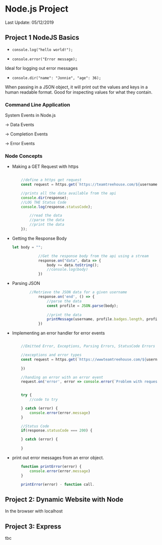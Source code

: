 # Node.js Project

Last Update:   05/12/2019

## Project 1  NodeJS Basics

+ ```console.log("hello world!");```

+ ```console.error("Error message);``` 

Ideal for logging out error messages

+ ```console.dir("name": "Jonnie", "age": 36);```  

When passing in a JSON object, it will print out the values and keys in a human readable format.  Good for inspecting 
values for what they contain.

### Command Line Application

System Events in Node.js

-> Data Events

-> Completion Events

-> Error Events 

### Node Concepts
  + Making a GET Request with https

    ```javascript
        
        //define a https get request
        const request = https.get(`https://teamtreehouse.com/${username}.json`, response => {

        //prints all the data available from the api
        console.dir(response);
        //LOG THE Status Code
        console.log(response.statusCode);

            //read the data
            //parse the data
            //print the data
        });
    ```

  + Getting the Response Body

    ```javascript
    let body = "";

                //Get the response body from the api using a stream
                response.on("data", data => {
                    body += data.toString();
                    //console.log(body)
                })
    ```
  + Parsing JSON

    ```javascript
            //Retrieve the JSON data for a given username
                response.on('end', () => {
                    //parse the data
                    const profile = JSON.parse(body);
                    
                    //print the data
                    printMessage(username, profile.badges.length, profile.points.JavaScript);
                }) 
    ```

  + Implementing an error handler for error events   

    ```javascript

        //Emitted Error, Exceptions, Parsing Errors, StatusCode Errors

        //exceptions and error types
        const request = https.get(`https://wwwteamtreehouse.com/${username}.json`, response => {
        
        })

        //handing an error with an error event
        request.on('error', error => console.error(`Problem with request: ${error.message}:`))

        
        try {
            //code to try

        } catch (error) {
            console.error(error.message)
        }

        //Status Code
        if(response.statusCode === 200) {
    
        } catch (error) {
            
        }

    ```

  + print out error messages from an error object.

    ```javascript
        function printError(error) {
            console.error(error.message)
        }

        printError(error) - function call.
    ```

## Project 2: Dynamic Website with Node

In the browser with localhost

## Project 3: Express

tbc
